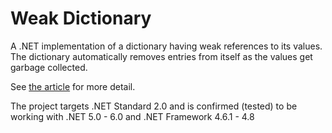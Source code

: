 # Weak Dictionary

A .NET implementation of a dictionary having weak references to its values. The dictionary automatically removes entries from itself as the values get garbage collected.

See [the article](https://dev.to/bhaeussermann/creating-a-weak-dictionary-in-net-1fo) for more detail.

The project targets .NET Standard 2.0 and is confirmed (tested) to be working with .NET 5.0 - 6.0 and .NET Framework 4.6.1 - 4.8
